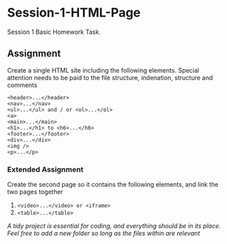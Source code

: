 # Session-1-HTML-Page

Session 1 Basic Homework Task.

## Assignment

Create a single HTML site including the following elements. Special attention needs to be paid to the file
structure, indenation, structure and comments

```
<header>...</header>
<nav>...</nav>
<ul>...</ul> and / or <ol>...</ol>
<a>
<main>...</main>
<h1>...</h1> to <h6>...</h6>
<footer>...</footer>
<div>...</div>
<img />
<p>...</p>
```

### Extended Assignment

Create the second page so it contains the following elements, and link the two pages together

1. `<video>...</video> or <iframe>`
2. `<table>...</table>`

_A tidy project is essential for coding, and everything should be in its place. Feel free to add a new folder so
long as the files within are relevant_
